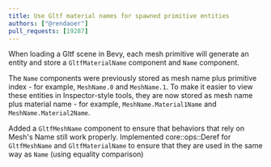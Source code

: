 ```yaml
---
title: Use Gltf material names for spawned primitive entities
authors: ["@rendaoer"]
pull_requests: [19287]
---
```


When loading a Gltf scene in Bevy, each mesh primitive will generate an entity and store a `GltfMaterialName` component and `Name` component.

The `Name` components were previously stored as mesh name plus primitive index - for example, `MeshName.0` and `MeshName.1`. To make it easier to view these entities in Inspector-style tools, they are now stored as mesh name plus material name - for example, `MeshName.Material1Name` and `MeshName.Material2Name`.

Added a `GltfMeshName` component to ensure that behaviors that rely on Mesh's Name still work properly. Implemented core::ops::Deref for `GltfMeshName` and `GltfMaterialName` to ensure that they are used in the same way as `Name` (using equality comparison)

